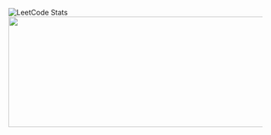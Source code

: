 ![LeetCode Stats](https://leetcard.jacoblin.cool/awesomexjs?theme=dark&font=Roboto%20Mono&ext=activity)
<img width="800" height="220" src="https://streak-stats.demolab.com?user=awesomexjs&theme=highcontrast&hide_border=true&border_radius=5&card_width=800">


